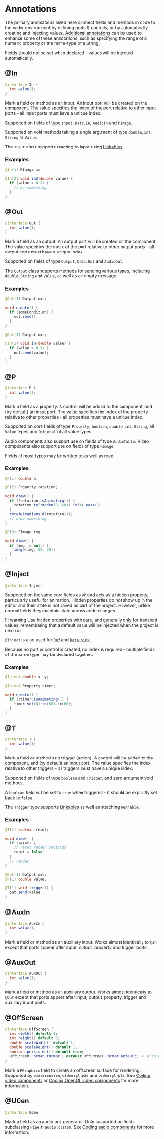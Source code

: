 # Annotations

The primary annotations listed here connect fields and methods in code to the wider
environment by defining ports & controls, or by automatically creating and injecting values.
[Additional annotations](coding-annotations-extra.md) can be used to enhance some of these 
annotations, such as specifying the range of a numeric property or the mime-type of a String.

Fields should not be set when declared - values will be injected automatically.

## @In

```java
@interface In {
  int value();
}
```

Mark a field or method as an input. An input port will be created on the component.
The value specifies the index of the port relative to other input ports - all input
ports must have a unique index.

Supported on fields of type `Input`, `Data.In`, `AudioIn` and `PImage`.

Supported on void methods taking a single argument of type `double`, `int`, `String`
or `Value`.

The `Input` class supports reacting to input using [Linkables](coding-linkables.md).

### Examples

```java
@In(1) PImage in;
```

```java
@In(2) void in2(double value) {
  if (value > 0.5) {
    // do something
  }
}
```

## @Out

```java
@interface Out {
  int value();
}
```

Mark a field as an output. An output port will be created on the component. The value
specifies the index of the port relative to other output ports - all output ports must
have a unique index.

Supported on fields of type `Output`, `Data.Out` and `AudioOut`.

The `Output` class supports methods for sending various types, including `double`,
`String` and `Value`, as well as an empty message.

### Examples

```java
@Out(1) Output out;

void update() {
  if (someCondition) {
    out.send();
  }
}
```

```java
@Out(1) Output out;

@In(1) void in(double value) {
  if (value > 0.5) {
    out.send(value);
  }
}
```

## @P

```java
@interface P {
  int value();
}
```

Mark a field as a property. A control will be added to the component, and (by default)
an input port. The value specifies the index of the property relative to other properties -
all properties must have a unique index.

Supported on core fields of type `Property`, `boolean`, `double`, `int`, `String`,
all `Value` types and `Optional` of all value types.

Audio components also support use on fields of type `AudioTable`. Video components also
support use on fields of type `PImage`.

Fields of most types may be written to as well as read.

### Examples

```java
@P(1) double x;
```

```java
@P(2) Property rotation;

void draw() {
  if (!rotation.isAnimating()) {
    rotation.to(random(0,360)).in(4).ease();
  }
  rotate(radians(d(rotation)));
  // draw something
}
```

```java
@P(3) PImage img;

void draw() {
  if (img != null) {
    image(img, 50, 50);
  }
}
```

## @Inject

```java
@interface Inject
```

Supported on the same core fields as `@P` and acts as a hidden property, particularly useful
for animation. Hidden properties do not show up in the editor and their state is not saved as
part of the project. However, unlike normal fields they maintain state across code changes.

!!! warning
    Use hidden properties with care, and generally only for transient values, remembering
    that a default value will be injected when the project is next run.

`@Inject` is also used for [`Ref`](coding-ref.md) and [`Data.Sink`](coding-data-pipes.md).

Because no port or control is created, no index is required - multiple fields of the same
type may be declared together.

### Examples

```java
@Inject double x, y;
```

```java
@Inject Property timer;

void update() {
  if (!timer.isAnimating()) {
    timer.set(0).to(60).in(60);
  }
}
```

## @T

```java
@interface T {
  int value();
}
```

Mark a field or method as a trigger (action). A control will be added to the component,
and (by default) an input port. The value specifies the index relative to other triggers - all
triggers must have a unique index.

Supported on fields of type `boolean` and `Trigger`, and zero-argument void methods.

A `boolean` field will be set to `true` when triggered - it should be explicitly set back to `false`.

The `Trigger` type supports [Linkables](coding-linkables.md) as well as attaching `Runnable`.

### Examples

```java
@T(1) boolean reset;

void draw() {
  if (reset) {
    // reset render settings
    reset = false;
  }
  // render
}
```

```java
@Out(1) Output out;
@P(1) double value;

@T(1) void trigger() {
  out.send(value);
}
```

## @AuxIn

```java
@interface AuxIn {
  int value();
}
```

Mark a field or method as an auxillary input. Works almost identically to `@In` except
that ports appear after input, output, property and trigger ports.

## @AuxOut

```java
@interface AuxOut {
  int value();
}
```

Mark a field or method as an auxillary output. Works almost identically to `@Out` except
that ports appear after input, output, property, trigger and auxillary input ports.

## @OffScreen

```java
@interface OffScreen {
  int width() default 0;
  int height() default 0;
  double scaleWidth() default 1;
  double scaleHeight() default 1;
  boolean persistent() default true;
  OffScreen.Format format() default OffScreen.Format.Default; // also RGB and ARGB
}
```

Mark a `PGraphics` field to create an offscreen surface for rendering. Supported by `video:custom`,
`video:gl:p2d` and `video:gl:p3d`. See [Coding video components](coding-video.md) or
[Coding OpenGL video components](coding-video-gl.md) for more information.

## @UGen

```java
@interface UGen
```

Mark a field as an audio unit generator. Only supported on fields subclassing `Pipe` in
`audio:custom`. See [Coding audio components](coding-audio.md) for more information.
